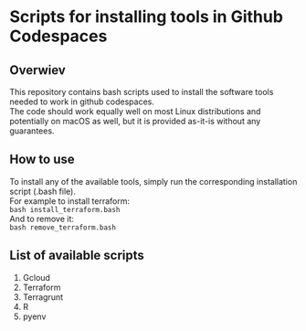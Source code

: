 # Scripts for installing tools in Github Codespaces

## Overwiev 

This repository contains bash scripts used to install the software tools needed to work in github codespaces. <br>
The code should work equally well on most Linux distributions and potentially on macOS as well, but it is provided as-it-is without any guarantees.


## How to use
To install any of the available tools, simply run the corresponding installation script (.bash file). <br>
For example to install terraform: <br>
`bash install_terraform.bash` <br>
And to remove it: <br>
`bash remove_terraform.bash`


## List of available scripts
1. Gcloud  
2. Terraform
3. Terragrunt
4. R
5. pyenv